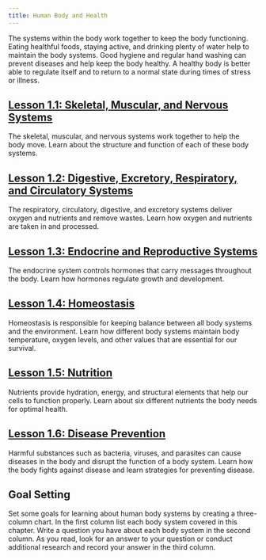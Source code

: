 ```yaml
---
title: Human Body and Health
---
```

The systems within the body work together to keep the body functioning. Eating healthful foods, staying active, and drinking plenty of water help to maintain the body systems. Good hygiene and regular hand washing can prevent diseases and help keep the body healthy. A healthy body is better able to regulate itself and to return to a normal state during times of stress or illness.

## [Lesson 1.1: Skeletal, Muscular, and Nervous Systems](lesson-1.1)

The skeletal, muscular, and nervous systems work together to help the body move. Learn about the structure and function of each of these body systems.

## [Lesson 1.2: Digestive, Excretory, Respiratory, and Circulatory Systems](lesson-1.2)

The respiratory, circulatory, digestive, and excretory systems deliver oxygen and nutrients and remove wastes. Learn how oxygen and nutrients are taken in and processed.

## [Lesson 1.3: Endocrine and Reproductive Systems](lesson-1.3)

The endocrine system controls hormones that carry messages throughout the body. Learn how hormones regulate growth and development.

## [Lesson 1.4: Homeostasis](lesson-1.4)

Homeostasis is responsible for keeping balance between all body systems and the environment. Learn how different body systems maintain body temperature, oxygen levels, and other values that are essential for our survival.

## [Lesson 1.5: Nutrition](lesson-1.5)

Nutrients provide hydration, energy, and structural elements that help our cells to function properly. Learn about six different nutrients the body needs for optimal health.

## [Lesson 1.6: Disease Prevention](lesson-1.6)

Harmful substances such as bacteria, viruses, and parasites can cause diseases in the body and disrupt the function of a body system. Learn how the body fights against disease and learn strategies for preventing disease.

## Goal Setting

Set some goals for learning about human body systems by creating a three-column chart. In the first column list each body system covered in this chapter. Write a question you have about each body system in the second column. As you read, look for an answer to your question or conduct additional research and record your answer in the third column.